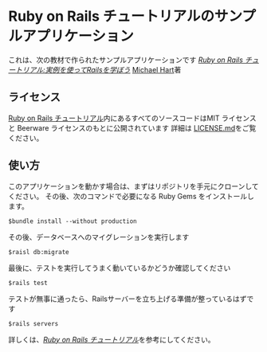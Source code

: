 # Ruby on Rails チュートリアルのサンプルアプリケーション

これは、次の教材で作られたサンプルアプリケーションです
[*Ruby on Rails チュートリアル:実例を使ってRailsを学ぼう*](http://railstutorial.jp/)
[Michael Hart](http://www.michaelhart.com/)著

## ライセンス

[Ruby on Rails チュートリアル](http://railstutorial.jp/)内にあるすべてのソースコードはMIT ライセンスと Beerware ライセンスのもとに公開されています
詳細は [LICENSE.md](LICENSE.md)をご覧ください。

## 使い方

このアプリケーションを動かす場合は、まずはリポジトリを手元にクローンしてください。
その後、次のコマンドで必要になる Ruby Gems をインストールします。

```
$bundle install --without production
```

その後、データベースへのマイグレーションを実行します

```
$raisl db:migrate
```

最後に、テストを実行してうまく動いているかどうか確認してください

```
$rails test
```

テストが無事に通ったら、Railsサーバーを立ち上げる準備が整っているはずです

```
$rails servers
```

詳しくは、[*Ruby on Rails チュートリアル*](http://railstutorial.jp/)を参考にしてください。
